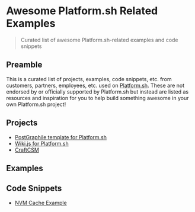 # Awesome Platform.sh Related Examples
> Curated list of awesome Platform.sh-related examples and code snippets

## Preamble
This is a curated list of projects, examples, code snippets, etc. from customers, partners, employees, etc. used on [Platform.sh](https://platform.sh/). These are not endorsed by or officially supported by Platform.sh but instead are listed as resources and inspiration for you to help build something awesome in your own Platform.sh project! 

## Projects
* [PostGraphile template for Platform.sh](https://github.com/platformista/postgraphile)
* [Wiki.js for Platform.sh](https://github.com/platformista/wikijs-platformsh)
* [CraftCSM](https://github.com/platformista/craftcms)
## Examples

## Code Snippets
* [NVM Cache Example](https://gist.github.com/devicezero/b38ed48bccaef72a0ab24293552992d8)
